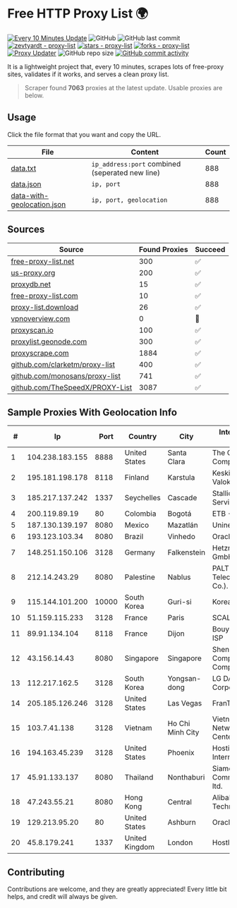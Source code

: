 
# Free HTTP Proxy List 🌍

[![Every 10 Minutes Update](https://github.com/mertguvencli/http-proxy-list/actions/workflows/main.yml/badge.svg?branch=main)](https://github.com/mertguvencli/http-proxy-list/actions/workflows/main.yml)
![GitHub](https://img.shields.io/github/license/mertguvencli/http-proxy-list)
![GitHub last commit](https://img.shields.io/github/last-commit/mertguvencli/http-proxy-list)
[![zevtyardt - proxy-list](https://img.shields.io/static/v1?label=zevtyardt&message=proxy-list&color=blue&logo=github)](https://github.com/zevtyardt/proxy-list "Go to GitHub repo")
[![stars - proxy-list](https://img.shields.io/github/stars/zevtyardt/proxy-list?style=social)](https://github.com/zevtyardt/proxy-list)
[![forks - proxy-list](https://img.shields.io/github/forks/zevtyardt/proxy-list?style=social)](https://github.com/zevtyardt/proxy-list)
[![Proxy Updater](https://github.com/zevtyardt/proxy-list/workflows/Proxy%20Updater/badge.svg)](https://github.com/zevtyardt/proxy-list/actions?query=workflow:"Proxy+Updater")
![GitHub repo size](https://img.shields.io/github/repo-size/zevtyardt/proxy-list)
[![GitHub commit activity](https://img.shields.io/github/commit-activity/m/zevtyardt/proxy-list?logo=commits)](https://github.com/zevtyardt/proxy-list/commits/main)

It is a lightweight project that, every 10 minutes, scrapes lots of free-proxy sites, validates if it works, and serves a clean proxy list.

> Scraper found **7063** proxies at the latest update. Usable proxies are below.

## Usage

Click the file format that you want and copy the URL.

|File|Content|Count|
|----|-------|-----|
|[data.txt](https://raw.githubusercontent.com/mertguvencli/http-proxy-list/main/proxy-list/data.txt)|`ip_address:port` combined (seperated new line)|888|
|[data.json](https://raw.githubusercontent.com/mertguvencli/http-proxy-list/main/proxy-list/data.json)|`ip, port`|888|
|[data-with-geolocation.json](https://raw.githubusercontent.com/mertguvencli/http-proxy-list/main/proxy-list/data-with-geolocation.json)|`ip, port, geolocation`|888|

## Sources

|Source|Found Proxies|Succeed|
|------|-------------|-------|
|[free-proxy-list.net](https://free-proxy-list.net)|300|✅|
|[us-proxy.org](https://www.us-proxy.org)|200|✅|
|[proxydb.net](http://proxydb.net)|15|✅|
|[free-proxy-list.com](https://free-proxy-list.com/?page=&port=&type%5B%5D=http&type%5B%5D=https&up_time=0&search=Search)|10|✅|
|[proxy-list.download](https://www.proxy-list.download/HTTP)|26|✅|
|[vpnoverview.com](https://vpnoverview.com/privacy/anonymous-browsing/free-proxy-servers)|0|🚫|
|[proxyscan.io](https://www.proxyscan.io)|100|✅|
|[proxylist.geonode.com](https://proxylist.geonode.com/api/proxy-list?limit=300&page=1&sort_by=lastChecked&sort_type=desc&protocols=http,https)|300|✅|
|[proxyscrape.com](https://api.proxyscrape.com/v2/?request=displayproxies&protocol=http&timeout=10000&country=all&ssl=all&anonymity=all)|1884|✅|
|[github.com/clarketm/proxy-list](https://raw.githubusercontent.com/clarketm/proxy-list/master/proxy-list-raw.txt)|400|✅|
|[github.com/monosans/proxy-list](https://raw.githubusercontent.com/monosans/proxy-list/main/proxies/http.txt)|741|✅|
|[github.com/TheSpeedX/PROXY-List](https://raw.githubusercontent.com/TheSpeedX/PROXY-List/master/http.txt)|3087|✅|


## Sample Proxies With Geolocation Info

|#|Ip|Port|Country|City|Internet Service Provider|
|-|--|----|-------|----|-------------------------|
|1|104.238.183.155|8888|United States|Santa Clara|The Constant Company|
|2|195.181.198.178|8118|Finland|Karstula|Keski-Suomen Valokuituverkot Oy|
|3|185.217.137.242|1337|Seychelles|Cascade|Stallion Network Services Limited|
|4|200.119.89.19|80|Colombia|Bogotá|ETB - Colombia|
|5|187.130.139.197|8080|Mexico|Mazatlán|Uninet S.A. de C.V.|
|6|193.123.103.34|8080|Brazil|Vinhedo|Oracle Corporation|
|7|148.251.150.106|3128|Germany|Falkenstein|Hetzner Online GmbH|
|8|212.14.243.29|8080|Palestine|Nablus|PALTEL (Palestine Telecommunications Co.).|
|9|115.144.101.200|10000|South Korea|Guri-si|Korea Telecom|
|10|51.159.115.233|3128|France|Paris|SCALEWAY|
|11|89.91.134.104|8118|France|Dijon|Bouygues Telecom ISP|
|12|43.156.14.43|8080|Singapore|Singapore|Shenzhen Tencent Computer Systems Company Limited|
|13|112.217.162.5|3128|South Korea|Yongsan-dong|LG DACOM Corporation|
|14|205.185.126.246|3128|United States|Las Vegas|FranTech Solutions|
|15|103.7.41.138|3128|Vietnam|Ho Chi Minh City|Vietnam Internet Network Information Center|
|16|194.163.45.239|3128|United States|Phoenix|Hostinger International Limited|
|17|45.91.133.137|8080|Thailand|Nonthaburi|Siamdata Communication Co., ltd.|
|18|47.243.55.21|8080|Hong Kong|Central|Alibaba (US) Technology Co., Ltd.|
|19|129.213.95.20|80|United States|Ashburn|Oracle Corporation|
|20|45.8.179.241|1337|United Kingdom|London|Hostland LLC|



## Contributing

Contributions are welcome, and they are greatly appreciated! Every
little bit helps, and credit will always be given.

